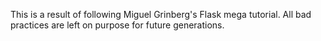 This is a result of following Miguel Grinberg's Flask mega tutorial.
All bad practices are left on purpose for future generations.
